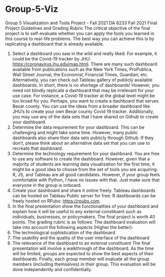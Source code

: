 # Group-5-Viz
Group 5 Visualization and Tools Project - Fall 2021
DA 6233 Fall 2021 Final Project Guidelines and Grading Rubric
The critical objective of the final project is to self-evaluate whether you can apply the tools 
you learned in this course to real-life problems. The best way you can achieve this is by 
replicating a dashboard that is already available.
1. Select a dashboard you saw in the wild and really liked. For example, it could be the 
Covid-19 tracker by JHU: https://coronavirus.jhu.edu/map.html. There are many such 
dashboard available from publications such as the New York Times, ProPublica, Wall 
Street Journal, the Economist, Financial Times, Guardian, etc. Alternatively, you can 
check out Tableau gallery of publicly available dashboards. In short, there is no 
shortage of dashboards!
However, you need not blindly replicate a dashboard that may be irrelevant for your 
use case. For instance, a Covid-19 tracker at the global level might be too broad for 
you. Perhaps, you want to create a dashboard that serves Bexar county. You can use 
the ideas from a broader dashboard like JHU’s to create your own Bexar county Covid 
19 tracker. Additionally, you may use any of the data sets that I have shared on Github 
to create your dashboard.
2. Determine the data requirement for your dashboard. This can be challenging and 
might take some time. However, many public dashboards also share their data sets 
publicly through Github. If they don’t, please think about an alternative data set that 
you can use to recreate that dashboard.
3. Determine the technology requirement for your dashboard. You are free to use 
any software to create the dashboard. However, given that a majority of students are 
learning data visualization for the first time, it might be a good idea to choose from the 
set of tools you are acquiring. R, JS, and Tableau are all good candidates. However, if 
your group feels comfortable with Python, I have no issues with that. Just make sure 
that everyone in the group is onboard.
4. Create your dashboard and share it online freely. Tableau dashboards can be 
hosted on Tableau Public server for free. R dashboards can be freely hosted on RPubs: 
https://rpubs.com.
5. In the final presentation show the functionalities of your dashboard and explain 
how it will be useful to any external constituent such as individuals, businesses, or 
policymakers. 
The final project is worth 40 points. The grading rubric is as follows:
The dashboard evaluation will take into account the following aspects (Higher the better):
1. The technological sophistication of the dashboard
2. The usability and the quality of the user interface of the dashboard
3. The relevance of the dashboard to an external constituent
The final presentation will involve a walkthrough of the dashboard. As the time will be 
limited, groups are expected to show the best aspects of their dashboards. 
Finally, each group member will evaluate all the group members (including themselves) in 
their group. This evaluation will be done independently and confidentially.
